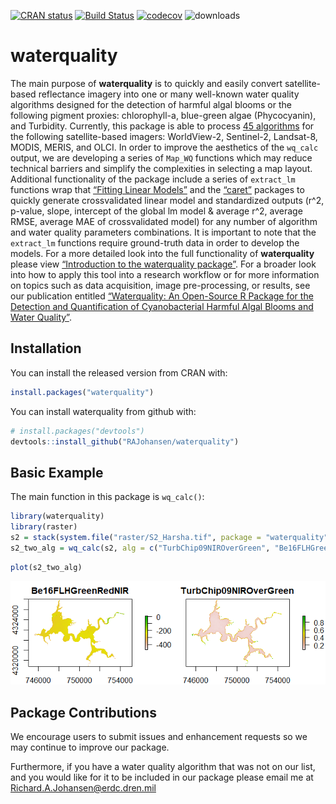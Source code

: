 
<!-- README.md is generated from README.Rmd. Please edit that file -->

[![CRAN
status](http://www.r-pkg.org/badges/version/waterquality)](https://cran.r-project.org/package=waterquality)
[![Build
Status](https://travis-ci.org/RAJohansen/waterquality.png?branch=master)](https://travis-ci.org/RAJohansen/waterquality)
[![codecov](https://codecov.io/gh/RAJohansen/waterquality/branch/master/graph/badge.svg)](https://codecov.io/gh/RAJohansen/waterquality)
![downloads](http://cranlogs.r-pkg.org/badges/grand-total/waterquality)

# waterquality

The main purpose of **waterquality** is to quickly and easily convert
satellite-based reflectance imagery into one or many well-known water
quality algorithms designed for the detection of harmful algal blooms or
the following pigment proxies: chlorophyll-a, blue-green algae
(Phycocyanin), and Turbidity. Currently, this package is able to process
[45
algorithms](https://rajohansen.github.io/waterquality/reference/index.html)
for the following satellite-based imagers: WorldView-2, Sentinel-2,
Landsat-8, MODIS, MERIS, and OLCI. In order to improve the aesthetics of
the `wq_calc` output, we are developing a series of `Map_WQ` functions
which may reduce technical barriers and simplify the complexities in
selecting a map layout. Additional functionality of the package include
a series of `extract_lm` functions wrap that [“Fitting Linear
Models”](https://www.rdocumentation.org/packages/stats/versions/3.6.2/topics/lm)
and the [“caret”](http://topepo.github.io/caret/index.html) packages to
quickly generate crossvalidated linear model and standardized outputs
(r^2, p-value, slope, intercept of the global lm model & average r^2,
average RMSE, average MAE of crossvalidated model) for any number of
algorithm and water quality parameters combinations. It is important to
note that the `extract_lm` functions require ground-truth data in order
to develop the models. For a more detailed look into the full
functionality of **waterquality** please view [“Introduction to the
waterquality
package”](https://rajohansen.github.io/waterquality/articles/waterquality_vignette.html).
For a broader look into how to apply this tool into a research workflow
or for more information on topics such as data acquisition, image
pre-processing, or results, see our publication entitled [“Waterquality:
An Open-Source R Package for the Detection and Quantification of
Cyanobacterial Harmful Algal Blooms and Water
Quality”](https://erdc-library.erdc.dren.mil/jspui/bitstream/11681/35053/3/ERDC-EL%20TR-19-20.pdf).

## Installation

You can install the released version from CRAN with:

``` r
install.packages("waterquality")
```

You can install waterquality from github with:

``` r
# install.packages("devtools")
devtools::install_github("RAJohansen/waterquality")
```

## Basic Example

The main function in this package is `wq_calc()`:

``` r
library(waterquality)
library(raster)
s2 = stack(system.file("raster/S2_Harsha.tif", package = "waterquality"))
s2_two_alg = wq_calc(s2, alg = c("TurbChip09NIROverGreen", "Be16FLHGreenRedNIR"), sat = "sentinel2")
```

``` r
plot(s2_two_alg)
```

![](man/figures/README-example_output-1.png)<!-- -->

## Package Contributions

We encourage users to submit issues and enhancement requests so we may
continue to improve our package.

Furthermore, if you have a water quality algorithm that was not on our
list, and you would like for it to be included in our package please
email me at <Richard.A.Johansen@erdc.dren.mil>
